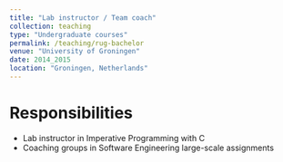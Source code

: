 ```yaml
---
title: "Lab instructor / Team coach"
collection: teaching
type: "Undergraduate courses"
permalink: /teaching/rug-bachelor
venue: "University of Groningen"
date: 2014_2015
location: "Groningen, Netherlands"
---
```


Responsibilities
======
* Lab instructor in Imperative Programming with C
* Coaching groups in Software Engineering large-scale assignments

